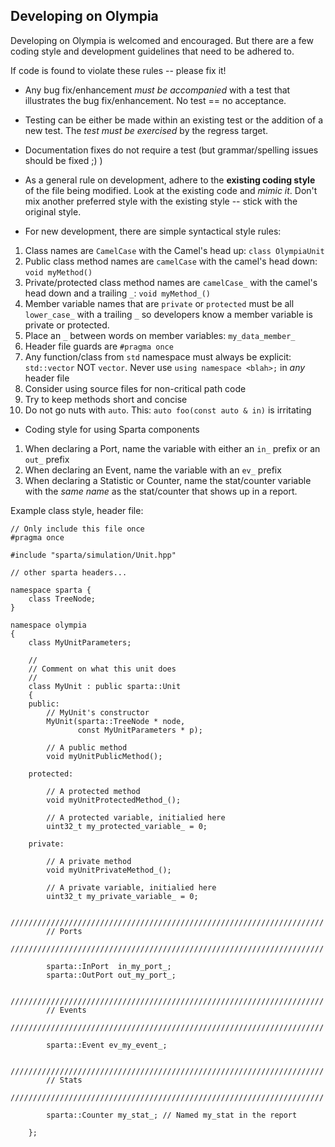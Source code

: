 
## Developing on Olympia

Developing on Olympia is welcomed and encouraged.  But there are a few
coding style and development guidelines that need to be adhered to.

If code is found to violate these rules -- please fix it!

* Any bug fix/enhancement _must be accompanied_ with a test that
  illustrates the bug fix/enhancement.  No test == no acceptance.
* Testing can be either be made within an existing test or the
  addition of a new test.  The _test must be exercised_ by the regress
  target.
* Documentation fixes do not require a test (but grammar/spelling
  issues should be fixed ;) )
* As a general rule on development, adhere to the **existing coding
  style** of the file being modified.  Look at the existing code and
  _mimic it_.  Don't mix another preferred style with the existing
  style -- stick with the original style.


* For new development, there are simple syntactical style rules:

1. Class names are `CamelCase` with the Camel's head up: `class
   OlympiaUnit`
1. Public class method names are `camelCase` with the camel's head
   down: `void myMethod()`
1. Private/protected class method names are `camelCase_` with the
   camel's head down and a trailing `_`: `void myMethod_()`
1. Member variable names that are `private` or `protected` must be all
   `lower_case_` with a trailing `_` so developers know a member
   variable is private or protected.
1. Place an `_` between words on member variables: `my_data_member_`
1. Header file guards are `#pragma once`
1. Any function/class from `std` namespace must always be explicit:
   `std::vector` NOT `vector`.  Never use `using namespace <blah>;` in
   *any* header file
1. Consider using source files for non-critical path code
1. Try to keep methods short and concise
1. Do not go nuts with `auto`.  This: `auto foo(const auto & in)` is irritating

* Coding style for using Sparta components

1. When declaring a Port, name the variable with either an `in_`
   prefix or an `out_` prefix
1. When declaring an Event, name the variable with an `ev_` prefix
1. When declaring a Statistic or Counter, name the stat/counter
   variable with the _same name_ as the stat/counter that shows up in
   a report.

Example class style, header file:

```
// Only include this file once
#pragma once

#include "sparta/simulation/Unit.hpp"

// other sparta headers...

namespace sparta {
    class TreeNode;
}

namespace olympia
{
    class MyUnitParameters;

    //
    // Comment on what this unit does
    //
    class MyUnit : public sparta::Unit
    {
    public:
        // MyUnit's constructor
        MyUnit(sparta::TreeNode * node,
               const MyUnitParameters * p);

        // A public method
        void myUnitPublicMethod();

    protected:

        // A protected method
        void myUnitProtectedMethod_();

        // A protected variable, initialied here
        uint32_t my_protected_variable_ = 0;

    private:

        // A private method
        void myUnitPrivateMethod_();

        // A private variable, initialied here
        uint32_t my_private_variable_ = 0;

        //////////////////////////////////////////////////////////////////////
        // Ports
        //////////////////////////////////////////////////////////////////////

        sparta::InPort  in_my_port_;
        sparta::OutPort out_my_port_;

        //////////////////////////////////////////////////////////////////////
        // Events
        //////////////////////////////////////////////////////////////////////

        sparta::Event ev_my_event_;

        //////////////////////////////////////////////////////////////////////
        // Stats
        //////////////////////////////////////////////////////////////////////

        sparta::Counter my_stat_; // Named my_stat in the report

    };
```